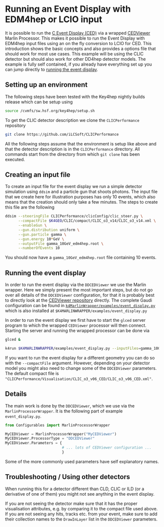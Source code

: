 <!--
Copyright (c) 2019-2024 Key4hep-Project.

This file is part of Key4hep.
See https://key4hep.github.io/key4hep-doc/ for further info.

Licensed under the Apache License, Version 2.0 (the "License");
you may not use this file except in compliance with the License.
You may obtain a copy of the License at

    http://www.apache.org/licenses/LICENSE-2.0

Unless required by applicable law or agreed to in writing, software
distributed under the License is distributed on an "AS IS" BASIS,
WITHOUT WARRANTIES OR CONDITIONS OF ANY KIND, either express or implied.
See the License for the specific language governing permissions and
limitations under the License.
-->
# Running an Event Display with EDM4hep or LCIO input

It is possible to run the [C Event Display (CED)](https://github.com/iLCSoft/CED) via a wrapped [CEDViewer](https://github.com/iLCSoft/CEDViewer) Marlin Processor. This makes it possible to run the Event Display with EDM4hep input files using an on the fly conversion to LCIO for CED. This introduction shows the basic concepts and also provides a options file that should work for most use cases. This example will be using the CLIC detector but should also work for other DD4hep detector models. The example is fully self contained, if you already have everything set up you can jump directly to [running the event display](#running-the-event-display).

## Setting up an environment

The following steps have been tested with the Key4hep nightly builds release which can be setup using
```bash
source /cvmfs/sw.hsf.org/key4hep/setup.sh
```

To get the CLIC detector description we clone the `CLICPerformance` repository
```bash
git clone https://github.com/iLCSoft/CLICPerformance
```

All the following steps assume that the environment is setup like above and that the detector description is in the `CLICPerformance` directory. All commands start from the directory from which `git clone` has been executed.

## Creating an input file

To create an input file for the event display we run a simple detector simulation using `ddsim` and a particle gun that shoots photons. The input file that we create here for illustration purposes has only 10 events, which also means that the creation should only take a few minutes. The steps to create this file are the following

```bash
ddsim --steeringFile CLICPerformance/clicConfig/clic_steer.py \
      --compactFile $K4GEO/CLIC/compact/CLIC_o3_v14/CLIC_o3_v14.xml \
      --enableGun \
      --gun.distribution uniform \
      --gun.particle gamma \
      --gun.energy 10*GeV \
      --outputFile gamma_10GeV_edm4hep.root \
      --numberOfEvents 10
```

You should now have a `gamma_10GeV_edm4hep.root` file containing 10 events.

## Running the event display

In order to run the event display via the `DDCEDViewer` we use the Marlin wrapper. Here we simply present the most important steps, but do not go over all details of the `DDCEDViewer` configuration, for that it is probably best to directly look at the [CEDViewer repository](https://github.com/iLCSoft/CEDViewer) directly. The complete Gaudi configuration can be found in [`k4MarlinWrapper/examples/event_display.py`](https://github.com/key4hep/k4MarlinWrapper/blob/master/k4MarlinWrapper/examples/event_display.py) which is also installed at `$K4MARLINWRAPPER/examples/event_display.py`

In order to run the event display we first have to start the `glced` server program to which the wrapped `CEDViewer` processor will then connect. Starting the server and running the wrapped processor can be done via
```bash
glced &

k4run $K4MARLINWRAPPER/examples/event_display.py --inputFiles=gamma_10GeV_edm4hep.root
```

If you want to run the event display for a different geometry you can do so with the `--compactFile` argument. However, depending on your detector model you might also need to change some of the `DDCEDViewer` parameters. The default compact file is `"CLICPerformance/Visualisation/CLIC_o3_v06_CED/CLIC_o3_v06_CED.xml"`.


## Details

The main work is done by the `DDCEDViewer`, which we use via the `MarlinProcessorWrapper`. It is the following part of example `event_display.py`.

```python
from Configurables import MarlinProcessorWrapper

MyCEDViewer = MarlinProcessorWrapper("MyCEDViewer")
MyCEDViewer.ProcessorType = "DDCEDViewer"
MyCEDViewer.Parameters = {
                          # ... lots of CEDViewer configuration ...
                          }
```
Some of the more commonly used parameters have self explanatory names.

## Troubleshooting / Using other detectors

When running this for a detector different than CLD, CLIC or ILD (or a derivative of one of them) you might not see anything in the event display.

If you are not seeing the detector make sure that it has the proper visualisation attributes, e.g. by comparing it to the compact file used above.
If you are not seeing any hits, tracks etc. from your event, make sure to add their collection names to the `DrawInLayer` list in the `DDCEDViewer` parameters.

